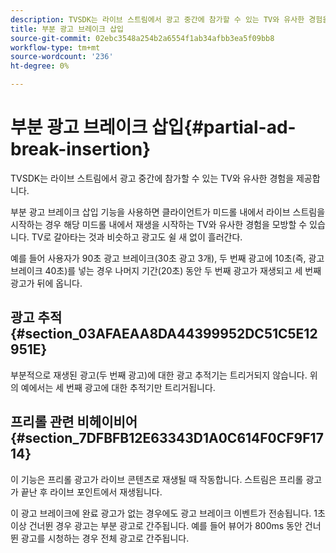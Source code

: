 ```yaml
---
description: TVSDK는 라이브 스트림에서 광고 중간에 참가할 수 있는 TV와 유사한 경험을 제공합니다.
title: 부분 광고 브레이크 삽입
source-git-commit: 02ebc3548a254b2a6554f1ab34afbb3ea5f09bb8
workflow-type: tm+mt
source-wordcount: '236'
ht-degree: 0%

---
```


# 부분 광고 브레이크 삽입{#partial-ad-break-insertion}

TVSDK는 라이브 스트림에서 광고 중간에 참가할 수 있는 TV와 유사한 경험을 제공합니다.

부분 광고 브레이크 삽입 기능을 사용하면 클라이언트가 미드롤 내에서 라이브 스트림을 시작하는 경우 해당 미드롤 내에서 재생을 시작하는 TV와 유사한 경험을 모방할 수 있습니다. TV로 갈아타는 것과 비슷하고 광고도 쉴 새 없이 흘러간다.

예를 들어 사용자가 90초 광고 브레이크(30초 광고 3개), 두 번째 광고에 10초(즉, 광고 브레이크 40초)를 넣는 경우 나머지 기간(20초) 동안 두 번째 광고가 재생되고 세 번째 광고가 뒤에 옵니다.

## 광고 추적 {#section_03AFAEAA8DA44399952DC51C5E12951E}

부분적으로 재생된 광고(두 번째 광고)에 대한 광고 추적기는 트리거되지 않습니다. 위의 예에서는 세 번째 광고에 대한 추적기만 트리거됩니다.

## 프리롤 관련 비헤이비어 {#section_7DFBFB12E63343D1A0C614F0CF9F1714}

이 기능은 프리롤 광고가 라이브 콘텐츠로 재생될 때 작동합니다. 스트림은 프리롤 광고가 끝난 후 라이브 포인트에서 재생됩니다.

이 광고 브레이크에 완료 광고가 없는 경우에도 광고 브레이크 이벤트가 전송됩니다. 1초 이상 건너뛴 경우 광고는 부분 광고로 간주됩니다. 예를 들어 뷰어가 800ms 동안 건너뛴 광고를 시청하는 경우 전체 광고로 간주됩니다.
